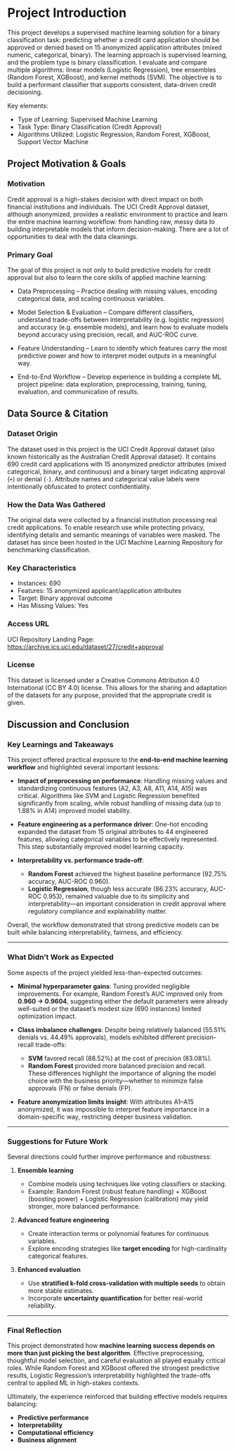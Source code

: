 # Project Introduction

This project develops a supervised machine learning solution for a binary classification task: predicting whether a credit card application should be approved or denied based on 15 anonymized application attributes (mixed numeric, categorical, binary). The learning approach is supervised learning, and the problem type is binary classification. I evaluate and compare multiple algorithms: linear models (Logistic Regression), tree ensembles (Random Forest, XGBoost), and kernel methods (SVM). The objective is to build a performant classifier that supports consistent, data-driven credit decisioning.

Key elements:
- Type of Learning: Supervised Machine Learning
- Task Type: Binary Classification (Credit Approval)
- Algorithms Utilized: Logistic Regression, Random Forest, XGBoost, Support Vector Machine


## Project Motivation & Goals

### Motivation
Credit approval is a high-stakes decision with direct impact on both financial institutions and individuals. The UCI Credit Approval dataset, although anonymized, provides a realistic environment to practice and learn the entire machine learning workflow: from handling raw, messy data to building interpretable models that inform decision-making. There are a lot of opportunities to deal with the data cleanings.


### Primary Goal
The goal of this project is not only to build predictive models for credit approval but also to learn the core skills of applied machine learning:

- Data Preprocessing – Practice dealing with missing values, encoding categorical data, and scaling continuous variables.

- Model Selection & Evaluation – Compare different classifiers, understand trade-offs between interpretability (e.g. logistic regression) and accuracy (e.g. ensemble models), and learn how to evaluate models beyond accuracy using precision, recall, and AUC-ROC curve.

- Feature Understanding – Learn to identify which features carry the most predictive power and how to interpret model outputs in a meaningful way.

- End-to-End Workflow – Develop experience in building a complete ML project pipeline: data exploration, preprocessing, training, tuning, evaluation, and communication of results.


## Data Source & Citation

### Dataset Origin
The dataset used in this project is the UCI Credit Approval dataset (also known historically as the Australian Credit Approval dataset). It contains 690 credit card applications with 15 anonymized predictor attributes (mixed categorical, binary, and continuous) and a binary target indicating approval (`+`) or denial (`-`). Attribute names and categorical value labels were intentionally obfuscated to protect confidentiality.

### How the Data Was Gathered
The original data were collected by a financial institution processing real credit applications. To enable research use while protecting privacy, identifying details and semantic meanings of variables were masked. The dataset has since been hosted in the UCI Machine Learning Repository for benchmarking classification.

### Key Characteristics
- Instances: 690
- Features: 15 anonymized applicant/application attributes
- Target: Binary approval outcome
- Has Missing Values: Yes

### Access URL
UCI Repository Landing Page: https://archive.ics.uci.edu/dataset/27/credit+approval

### License
This dataset is licensed under a Creative Commons Attribution 4.0 International (CC BY 4.0) license. This allows for the sharing and adaptation of the datasets for any purpose, provided that the appropriate credit is given.



## Discussion and Conclusion  

### Key Learnings and Takeaways  
This project offered practical exposure to the **end-to-end machine learning workflow** and highlighted several important lessons:  

- **Impact of preprocessing on performance**: Handling missing values and standardizing continuous features (A2, A3, A8, A11, A14, A15) was critical. Algorithms like SVM and Logistic Regression benefited significantly from scaling, while robust handling of missing data (up to 1.88% in A14) improved model stability.  

- **Feature engineering as a performance driver**: One-hot encoding expanded the dataset from 15 original attributes to 44 engineered features, allowing categorical variables to be effectively represented. This step substantially improved model learning capacity.  

- **Interpretability vs. performance trade-off**:  
  - **Random Forest** achieved the highest baseline performance (92.75% accuracy, AUC-ROC 0.960).  
  - **Logistic Regression**, though less accurate (86.23% accuracy, AUC-ROC 0.953), remained valuable due to its simplicity and interpretability—an important consideration in credit approval where regulatory compliance and explainability matter.  

Overall, the workflow demonstrated that strong predictive models can be built while balancing interpretability, fairness, and efficiency.  

---

### What Didn’t Work as Expected  
Some aspects of the project yielded less-than-expected outcomes:  

- **Minimal hyperparameter gains**: Tuning provided negligible improvements. For example, Random Forest’s AUC improved only from **0.960 → 0.9604**, suggesting either the default parameters were already well-suited or the dataset’s modest size (690 instances) limited optimization impact.  

- **Class imbalance challenges**: Despite being relatively balanced (55.51% denials vs. 44.49% approvals), models exhibited different precision-recall trade-offs:  
  - **SVM** favored recall (88.52%) at the cost of precision (83.08%).  
  - **Random Forest** provided more balanced precision and recall.  
  These differences highlight the importance of aligning the model choice with the business priority—whether to minimize false approvals (FN) or false denials (FP).  

- **Feature anonymization limits insight**: With attributes A1–A15 anonymized, it was impossible to interpret feature importance in a domain-specific way, restricting deeper business validation.  

---

### Suggestions for Future Work  
Several directions could further improve performance and robustness:  

1. **Ensemble learning**  
   - Combine models using techniques like voting classifiers or stacking.  
   - Example: Random Forest (robust feature handling) + XGBoost (boosting power) + Logistic Regression (calibration) may yield stronger, more balanced performance.  

2. **Advanced feature engineering**  
   - Create interaction terms or polynomial features for continuous variables.  
   - Explore encoding strategies like **target encoding** for high-cardinality categorical features.  

3. **Enhanced evaluation**  
   - Use **stratified k-fold cross-validation with multiple seeds** to obtain more stable estimates.  
   - Incorporate **uncertainty quantification** for better real-world reliability.  

---

### Final Reflection  
This project demonstrated how **machine learning success depends on more than just picking the best algorithm**. Effective preprocessing, thoughtful model selection, and careful evaluation all played equally critical roles. While Random Forest and XGBoost offered the strongest predictive results, Logistic Regression’s interpretability highlighted the trade-offs central to applied ML in high-stakes contexts.  

Ultimately, the experience reinforced that building effective models requires balancing:  
- **Predictive performance**  
- **Interpretability**  
- **Computational efficiency**  
- **Business alignment**  
